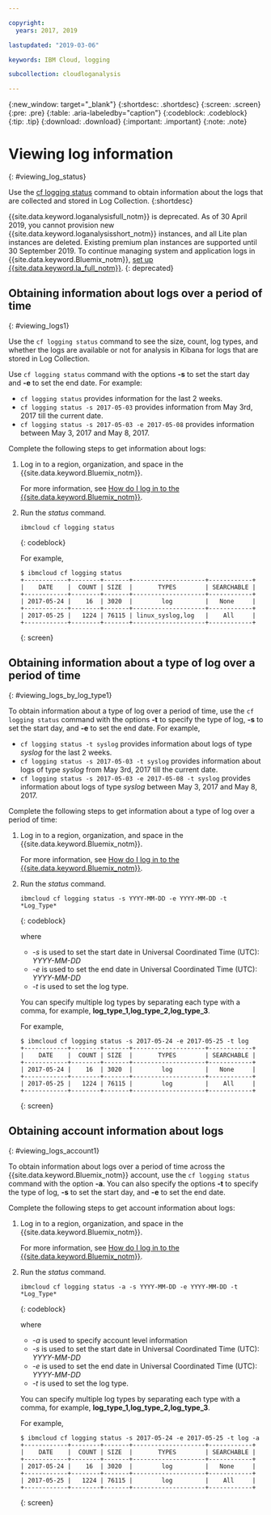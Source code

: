 ```yaml
---

copyright:
  years: 2017, 2019

lastupdated: "2019-03-06"

keywords: IBM Cloud, logging

subcollection: cloudloganalysis

---
```


{:new_window: target="_blank"}
{:shortdesc: .shortdesc}
{:screen: .screen}
{:pre: .pre}
{:table: .aria-labeledby="caption"}
{:codeblock: .codeblock}
{:tip: .tip}
{:download: .download}
{:important: .important}
{:note: .note}

# Viewing log information
{: #viewing_log_status}

Use the [cf logging status](/docs/services/CloudLogAnalysis/reference?topic=cloudloganalysis-logging_cli#status1) command to obtain information about the logs that are collected and stored in Log Collection.
{:shortdesc}

{{site.data.keyword.loganalysisfull_notm}} is deprecated. As of 30 April 2019, you cannot provision new {{site.data.keyword.loganalysisshort_notm}} instances, and all Lite plan instances are deleted. Existing premium plan instances are supported until 30 September 2019. To continue managing system and application logs in {{site.data.keyword.Bluemix_notm}}, [set up {{site.data.keyword.la_full_notm}}](/docs/services/Log-Analysis-with-LogDNA?topic=LogDNA-getting-started#getting-started).
{: deprecated}

## Obtaining information about logs over a period of time
{: #viewing_logs1}

Use the `cf logging status` command to see the size, count, log types, and whether the logs are available or not for analysis in Kibana for logs that are stored in Log Collection. 

Use `cf logging status` command with the options **-s** to set the start day and **-e** to set the end date. For example:

* `cf logging status` provides information for the last 2 weeks.
* `cf logging status -s 2017-05-03` provides information from May 3rd, 2017 till the current date.
* `cf logging status -s 2017-05-03 -e 2017-05-08` provides information between May 3, 2017 and May 8, 2017. 

Complete the following steps to get information about logs:

1. Log in to a region, organization, and space in the {{site.data.keyword.Bluemix_notm}}. 

    For more information, see [How do I log in to the {{site.data.keyword.Bluemix_notm}}](/docs/services/CloudLogAnalysis/qa?topic=cloudloganalysis-cli_qa#login).
    
2. Run the *status* command.

    ```
    ibmcloud cf logging status
    ```
    {: codeblock}
    
    For example,
    
    ```
    $ ibmcloud cf logging status
    +------------+--------+-------+--------------------+------------+
    |    DATE    |  COUNT | SIZE  |       TYPES        | SEARCHABLE |
    +------------+--------+-------+--------------------+------------+
    | 2017-05-24 |    16  | 3020  |        log         |   None     |
    +------------+--------+-------+--------------------+------------+
    | 2017-05-25 |   1224 | 76115 | linux_syslog,log   |    All     |
    +------------+--------+-------+--------------------+------------+
    ```
    {: screen}


## Obtaining information about a type of log over a period of time
{: #viewing_logs_by_log_type1}

To obtain information about a type of log over a period of time, use the `cf logging status` command with the options **-t** to specify the type of log, **-s** to set the start day, and **-e** to set the end date. For example,

* `cf logging status -t syslog` provides information about logs of type *syslog* for the last 2 weeks.
* `cf logging status -s 2017-05-03 -t syslog` provides information about logs of type *syslog* from May 3rd, 2017 till the current date.
* `cf logging status -s 2017-05-03 -e 2017-05-08 -t syslog` provides information about logs of type *syslog* between May 3, 2017 and May 8, 2017. 

Complete the following steps to get information about a type of log over a period of time:

1. Log in to a region, organization, and space in the {{site.data.keyword.Bluemix_notm}}. 

    For more information, see [How do I log in to the {{site.data.keyword.Bluemix_notm}}](/docs/services/CloudLogAnalysis/qa?topic=cloudloganalysis-cli_qa#login).
    
2. Run the *status* command.

    ```
    ibmcloud cf logging status -s YYYY-MM-DD -e YYYY-MM-DD -t *Log_Type*
    ```
    {: codeblock}
    
    where
    
    * *-s* is used to set the start date in Universal Coordinated Time (UTC): *YYYY-MM-DD*
    * *-e* is used to set the end date in Universal Coordinated Time (UTC): *YYYY-MM-DD*
    * *-t* is used to set the log type.
    
    You can specify multiple log types by separating each type with a comma, for example, **log_type_1,log_type_2,log_type_3**. 
    
    For example,
    
    ```
    $ ibmcloud cf logging status -s 2017-05-24 -e 2017-05-25 -t log
    +------------+--------+-------+--------------------+------------+
    |    DATE    |  COUNT | SIZE  |       TYPES        | SEARCHABLE |
    +------------+--------+-------+--------------------+------------+
    | 2017-05-24 |    16  | 3020  |        log         |   None     |
    +------------+--------+-------+--------------------+------------+
    | 2017-05-25 |   1224 | 76115 |        log         |    All     |
    +------------+--------+-------+--------------------+------------+
    ```
    {: screen}



## Obtaining account information about logs
{: #viewing_logs_account1}

To obtain information about logs over a period of time across the {{site.data.keyword.Bluemix_notm}} account, use the `cf logging status` command with the option **-a**. You can also specify the options **-t** to specify the type of log, **-s** to set the start day, and **-e** to set the end date. 

Complete the following steps to get account information about logs:

1. Log in to a region, organization, and space in the {{site.data.keyword.Bluemix_notm}}. 

    For more information, see [How do I log in to the {{site.data.keyword.Bluemix_notm}}](/docs/services/CloudLogAnalysis/qa?topic=cloudloganalysis-cli_qa#login).
    
2. Run the *status* command.

    ```
    ibmcloud cf logging status -a -s YYYY-MM-DD -e YYYY-MM-DD -t *Log_Type*
    ```
    {: codeblock}
    
    where
    
    * *-a* is used to specify account level information
    * *-s* is used to set the start date in Universal Coordinated Time (UTC): *YYYY-MM-DD*
    * *-e* is used to set the end date in Universal Coordinated Time (UTC): *YYYY-MM-DD*
    * *-t* is used to set the log type.
    

    You can specify multiple log types by separating each type with a comma, for example, **log_type_1,log_type_2,log_type_3**. 
 
    For example,
    
    ```
    $ ibmcloud cf logging status -s 2017-05-24 -e 2017-05-25 -t log -a
    +------------+--------+-------+--------------------+------------+
    |    DATE    |  COUNT | SIZE  |       TYPES        | SEARCHABLE |
    +------------+--------+-------+--------------------+------------+
    | 2017-05-24 |    16  | 3020  |        log         |   None     |
    +------------+--------+-------+--------------------+------------+
    | 2017-05-25 |   1224 | 76115 |        log         |    All     |
    +------------+--------+-------+--------------------+------------+
    ```
    {: screen}









